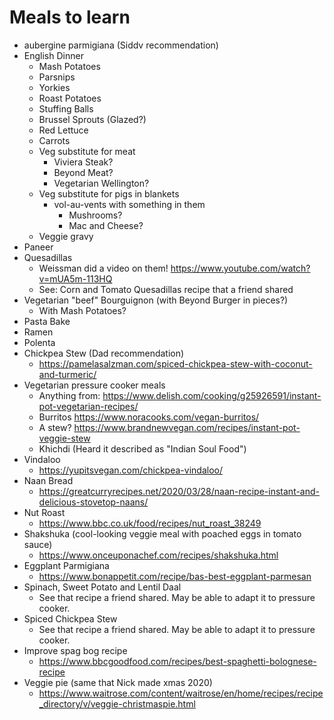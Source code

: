 # Meals to learn

* aubergine parmigiana (Siddv recommendation)
* English Dinner
  * Mash Potatoes
  * Parsnips
  * Yorkies
  * Roast Potatoes
  * Stuffing Balls
  * Brussel Sprouts (Glazed?)
  * Red Lettuce
  * Carrots
  * Veg substitute for meat
    * Viviera Steak?
    * Beyond Meat?
    * Vegetarian Wellington?
  * Veg substitute for pigs in blankets
    * vol-au-vents with something in them
      * Mushrooms?
      * Mac and Cheese?
  * Veggie gravy
* Paneer
* Quesadillas
  * Weissman did a video on them! https://www.youtube.com/watch?v=mUA5m-113HQ
  * See: Corn and Tomato Quesadillas recipe that a friend shared
* Vegetarian "beef" Bourguignon (with Beyond Burger in pieces?)
  * With Mash Potatoes?
* Pasta Bake
* Ramen
* Polenta
* Chickpea Stew (Dad recommendation)
  * https://pamelasalzman.com/spiced-chickpea-stew-with-coconut-and-turmeric/
* Vegetarian pressure cooker meals
  * Anything from: https://www.delish.com/cooking/g25926591/instant-pot-vegetarian-recipes/
  * Burritos https://www.noracooks.com/vegan-burritos/
  * A stew? https://www.brandnewvegan.com/recipes/instant-pot-veggie-stew
  * Khichdi (Heard it described as "Indian Soul Food")
* Vindaloo
  * https://yupitsvegan.com/chickpea-vindaloo/
* Naan Bread
  * https://greatcurryrecipes.net/2020/03/28/naan-recipe-instant-and-delicious-stovetop-naans/
* Nut Roast
  * https://www.bbc.co.uk/food/recipes/nut_roast_38249
* Shakshuka (cool-looking veggie meal with poached eggs in tomato sauce)
  * https://www.onceuponachef.com/recipes/shakshuka.html
* Eggplant Parmigiana
  * https://www.bonappetit.com/recipe/bas-best-eggplant-parmesan
* Spinach, Sweet Potato and Lentil Daal
  * See that recipe a friend shared. May be able to adapt it to pressure cooker.
* Spiced Chickpea Stew
  * See that recipe a friend shared. May be able to adapt it to pressure cooker.
* Improve spag bog recipe
  * https://www.bbcgoodfood.com/recipes/best-spaghetti-bolognese-recipe
* Veggie pie (same that Nick made xmas 2020)
  * https://www.waitrose.com/content/waitrose/en/home/recipes/recipe_directory/v/veggie-christmaspie.html
